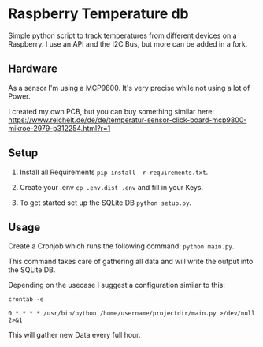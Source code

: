 # Raspberry Temperature db
Simple python script to track temperatures from different devices on a Raspberry. I use an API and the I2C Bus, but more can be added in a fork.

## Hardware

As a sensor I'm using a MCP9800. It's very precise while not using a lot of Power.

I created my own PCB, but you can buy something similar here: https://www.reichelt.de/de/de/temperatur-sensor-click-board-mcp9800-mikroe-2979-p312254.html?r=1


## Setup

1. Install all Requirements `pip install -r requirements.txt`.

2. Create your .env `cp .env.dist .env` and fill in your Keys.

3. To get started set up the SQLite DB `python setup.py`.

## Usage

Create a Cronjob which runs the following command: `python main.py`.

This command takes care of gathering all data and will write the output into the SQLite DB.

Depending on the usecase I suggest a configuration similar to this:

```
crontab -e

0 * * * * /usr/bin/python /home/username/projectdir/main.py >/dev/null 2>&1
```

This will gather new Data every full hour.
